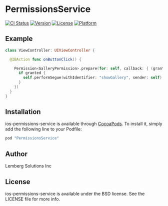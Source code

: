 # PermissionsService

[![CI Status](http://img.shields.io/travis/OverSwift/ios-permissions-service.svg?style=flat)](https://travis-ci.org/OverSwift/ios-permissions-service.svg?branch=master)
[![Version](https://img.shields.io/cocoapods/v/PermissionsService.svg?style=flat)](http://cocoapods.org/pods/PermissionsService)
[![License](https://img.shields.io/cocoapods/l/PermissionsService.svg?style=flat)](http://cocoapods.org/pods/PermissionsService)
[![Platform](https://img.shields.io/cocoapods/p/PermissionsService.svg?style=flat)](http://cocoapods.org/pods/PermissionsService)

## Example

```swift
class ViewController: UIViewController {

  @IBAction func onButtonClick() { 

    Permission<GalleryPermission>.prepare(for: self, callback: { (granted) in
      if granted {
        self.performSegue(withIdentifier: "showGallery", sender: self)
      }
    })
  }
}
```

## Installation

ios-permissions-service is available through [CocoaPods](http://cocoapods.org). To install
it, simply add the following line to your Podfile:

```ruby
pod "PermissionsService"
```

## Author

Lemberg Solutions Inc

## License

ios-permissions-service is available under the BSD license. See the LICENSE file for more info.
